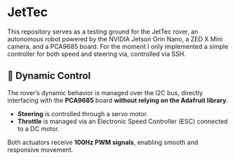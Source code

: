 # JetTec

This repository serves as a testing ground for the JetTec rover, an autonomous robot powered by the NVIDIA Jetson Orin Nano, a ZED X Mini camera, and a PCA9685 board. For the moment I only implemented a simple controller for both speed and steering via, controlled via SSH.

## 🚗 Dynamic Control

The rover’s dynamic behavior is managed over the I2C bus, directly interfacing with the **PCA9685** board **without relying on the Adafruit library**.

- **Steering** is controlled through a servo motor.
- **Throttle** is managed via an Electronic Speed Controller (ESC) connected to a DC motor.

Both actuators receive **100Hz PWM signals**, enabling smooth and responsive movement.
